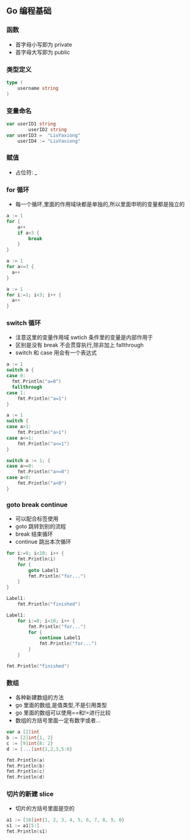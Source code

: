 ## Go 编程基础

### 函数

- 首字母小写即为 private
- 首字母大写即为 public

### 类型定义

```go
type (
	username string
)
```

### 变量命名

```go
var userID1 string
		userID2 string
var userID3 =  "LiuYaxiong"
    userID4 := "LiuYaxiong"
```

### 赋值

- 占位符: \_

### for 循环

- 每一个循环,里面的作用域块都是单独的,所以里面申明的变量都是独立的

```go
a := 1
for {
	a++
	if a>3 {
		break
	}
}
```

```go
a := 1
for a<=3 {
  a++
}
```

```go
a := 1
for i:=1; i<3; i++ {
  a++
}
```

### switch 循环

- 注意这里的变量作用域 swtich 条件里的变量是内部作用于
- 区别是没有 break 不会贯穿执行,除非加上 fallthrough
- switch 和 case 用会有一个表达式

```go
a := 1
switch a {
case 0:
  fmt.Println("a=0")
  fallthrough
case 1:
	fmt.Println("a=1")
}
```

```go
a := 1
switch {
case a>1:
	fmt.Println("a>1")
case a<=1:
	fmt.Println("a<=1")
}
```

```go
switch a := 1; {
case a>=0:
	fmt.Println("a>=0")
case a<0:
	fmt.Println("a<0")
}
```

### goto break continue

- 可以配合标签使用
- goto 跳转到别的流程
- break 结束循环
- continue 跳出本次循环

```go
for i:=0; i<10; i++ {
	fmt.Println(i)
	for {
		goto Label1
		fmt.Println("for...")
	}
}

Label1:
	fmt.Println("finished")
```

```go
Label1:
	for i:=0; i<10; i++ {
		fmt.Println("for...")
		for {
			continue Label1
			fmt.Println("for...")
		}
	}

fmt.Println("finished")
```

### 数组

- 各种新建数组的方法
- go 里面的数组,是值类型,不是引用类型
- go 里面的数组可以使用==和!=进行比较
- 数组的方括号里面一定有数字或者...

```go
var a [2]int
b := [2]int{1, 2}
c := [9]int{8: 2}
d := [...]int{1,2,3,5:6}

fmt.Println(a)
fmt.Println(b)
fmt.Println(c)
fmt.Println(d)
```

### 切片的新建 slice

- 切片的方括号里面是空的

```go
a1 := [10]int{1, 2, 3, 4, 5, 6, 7, 8, 9, 0}
s1 := a1[5:]
fmt.Println(s1)
```

```go

```

